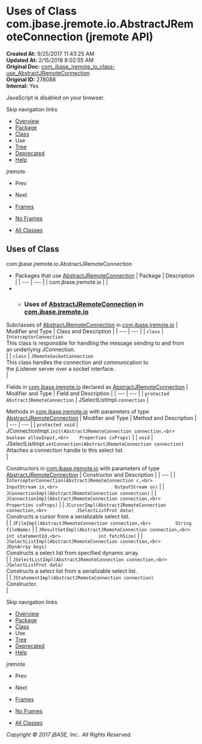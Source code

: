 # Uses of Class com.jbase.jremote.io.AbstractJRemoteConnection (jremote   API)

**Created At:** 9/25/2017 11:43:25 AM  
**Updated At:** 2/15/2018 8:02:55 AM  
**Original Doc:** [com_jbase_jremote_io_class-use_AbstractJRemoteConnection](https://docs.jbase.com/39253-class-use/com_jbase_jremote_io_class-use_AbstractJRemoteConnection)  
**Original ID:** 278088  
**Internal:** Yes  

<!--<br>    try {<br>        if (location.href.indexOf('is-external=true') == -1) {<br>            parent.document.title="Uses of Class com.jbase.jremote.io.AbstractJRemoteConnection (jremote   API)";<br>        }<br>    }<br>    catch(err) {<br>    }<br>//-->
JavaScript is disabled on your browser.

Skip navigation links

- [Overview](../../../../../overview-summary.html)
- [Package](./../../com.jbase.jremote.io-%28jremote---api%29)
- [Class](./../../abstractjremoteconnection-%28jremote-api%29 "class in com.jbase.jremote.io")
- Use
- [Tree](./../../com.jbase.jremote.io-class-hierarchy-%28jremote---api%29)
- [Deprecated](../../../../../deprecated-list.html)
- [Help](../../../../../help-doc.html)


jremote <br>

- Prev
- Next


- [Frames](./.)
- [No Frames](./.)


- [All Classes](../../../../../allclasses-noframe.html)


<!--<br>  allClassesLink = document.getElementById("allclasses\_navbar\_top");<br>  if(window==top) {<br>    allClassesLink.style.display = "block";<br>  }<br>  else {<br>    allClassesLink.style.display = "none";<br>  }<br>  //-->

## Uses of Class
com.jbase.jremote.io.AbstractJRemoteConnection

- Packages that use [AbstractJRemoteConnection](./../../abstractjremoteconnection-%28jremote-api%29 "class in com.jbase.jremote.io") | Package | Description |
| --- | --- |
| com.jbase.jremote.io |   |
- - ### Uses of [AbstractJRemoteConnection](./../../abstractjremoteconnection-%28jremote-api%29 "class in com.jbase.jremote.io") in [com.jbase.jremote.io](./../../com.jbase.jremote.io-%28jremote---api%29)


Subclasses of [AbstractJRemoteConnection](./../../abstractjremoteconnection-%28jremote-api%29 "class in com.jbase.jremote.io") in [com.jbase.jremote.io](./../../com.jbase.jremote.io-%28jremote---api%29) | Modifier and Type | Class and Description |
| --- | --- |
| `class` | `InterceptorConnection`<br>This class is responsible for handling the message sending to and from<br> an underlying JConnection.<br> |
| `class` | `JRemoteSocketConnection`<br>This class handles the connection and communication to<br> the jListener server over a socket interface.<br> |



Fields in [com.jbase.jremote.io](./../../com.jbase.jremote.io-%28jremote---api%29) declared as [AbstractJRemoteConnection](./../../abstractjremoteconnection-%28jremote-api%29 "class in com.jbase.jremote.io") | Modifier and Type | Field and Description |
| --- | --- |
| `protected AbstractJRemoteConnection` | JSelectListImpl.`connection`  |



Methods in [com.jbase.jremote.io](./../../com.jbase.jremote.io-%28jremote---api%29) with parameters of type [AbstractJRemoteConnection](./../../abstractjremoteconnection-%28jremote-api%29 "class in com.jbase.jremote.io") | Modifier and Type | Method and Description |
| --- | --- |
| `protected void` | JConnectionImpl.`init(AbstractJRemoteConnection connection,<br>    boolean allowInput,<br>    Properties cxProps)`  |
| `void` | JSelectListImpl.`setConnection(AbstractJRemoteConnection connection)`<br>Attaches a connection handle to this select list.<br> |



Constructors in [com.jbase.jremote.io](./../../com.jbase.jremote.io-%28jremote---api%29) with parameters of type [AbstractJRemoteConnection](./../../abstractjremoteconnection-%28jremote-api%29 "class in com.jbase.jremote.io") | Constructor and Description |
| --- |
| `InterceptorConnection(AbstractJRemoteConnection c,<br>                     InputStream is,<br>                     OutputStream os)`  |
| `JConnectionImpl(AbstractJRemoteConnection connection)`  |
| `JConnectionImpl(AbstractJRemoteConnection connection,<br>               Properties cxProps)`  |
| `JCursorImpl(AbstractJRemoteConnection connection,<br>           JSelectListProt data)`<br>Constructs a cursor from a serializable select list.<br> |
| `JFileImpl(AbstractJRemoteConnection connection,<br>         String fileName)`  |
| `JResultSetImpl(AbstractJRemoteConnection connection,<br>              int statementId,<br>              int fetchSize)`  |
| `JSelectListImpl(AbstractJRemoteConnection connection,<br>               JDynArray keys)`<br>Constructs a select list from specified dynamic array.<br> |
| `JSelectListImpl(AbstractJRemoteConnection connection,<br>               JSelectListProt data)`<br>Constructs a select list from a serializable select list.<br> |
| `JStatementImpl(AbstractJRemoteConnection connection)`<br>Constructor.<br> |

Skip navigation links

- [Overview](../../../../../overview-summary.html)
- [Package](./../../com.jbase.jremote.io-%28jremote---api%29)
- [Class](./../../abstractjremoteconnection-%28jremote-api%29 "class in com.jbase.jremote.io")
- Use
- [Tree](./../../com.jbase.jremote.io-class-hierarchy-%28jremote---api%29)
- [Deprecated](../../../../../deprecated-list.html)
- [Help](../../../../../help-doc.html)


jremote <br>

- Prev
- Next


- [Frames](./.)
- [No Frames](./.)


- [All Classes](../../../../../allclasses-noframe.html)


<!--<br>  allClassesLink = document.getElementById("allclasses\_navbar\_bottom");<br>  if(window==top) {<br>    allClassesLink.style.display = "block";<br>  }<br>  else {<br>    allClassesLink.style.display = "none";<br>  }<br>  //-->

*Copyright © 2017 jBASE, Inc.. All Rights Reserved.*

